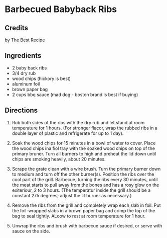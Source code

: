 # Barbecued Babyback Ribs 

<!-- BEGIN content -->

## Credits

by The Best Recipe

## Ingredients

- 2 baby back ribs
- 3/4 dry rub
- wood chips (hickory is best)
- aluminum foil
- brown paper bag
- 2 cups bbq sauce (mad dog - boston brand is best if buying)

## Directions

1. Rub both sides of the ribs with the dry rub and let stand at room temperature for 1 hours. (For stronger flacor, wrap the rubbed ribs in a double layer of plastic and refrigerate for up to 1 day).  
  
 2. Soak the wood chips for 15 minutes in a bowl of water to cover. Place the wood chips ina fiol tray with the soaked wood chips on top of the primary bruner. Turn all burners to high and preheat the lid down until chips are smoking heavily, about 20 minutes.  
  
 3. Scrape the grate clean with a wire brush. Turn the primary burner down to medium and turn off the other burner(s). Position the ribs over the cool part of the grill. Barbecue, turning the ribs every 30 minutes, until the meat starts to pull away from the bones and has a rosy glow on the exiteriour, 2 to 3 hours. (The temperatur inside the grill should be a constant 275 degrees; adjust the lit burner as necessary.)  
  
 4. Remove the ribs from the grill and completely wrap each slab in foil. Put the foil-wrapped slabs in a brown paper bag and crimp the top of the bag to seal tightly. ALoow to rest at room temperature for 1 hour.  
  
 5. Unwrap the ribs and brush with barbecue sauce if desired, or serve with sauce on the side.

<!-- END content -->

